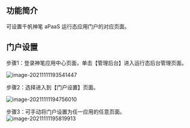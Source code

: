 ## 功能简介

可设置千帆神笔 aPaaS 运行态应用门户的对应页面。                

## **门户设置**

步骤1：登录神笔应用中心页面，单击【管理后台】进入运行态后台管理页面。

![image-20211111193541447](https://qcloudimg.tencent-cloud.cn/raw/66c9f1d326a52bbbccaf21e746a07e4c.png)      

  步骤2：选择进入到【门户设置】页面。

![image-20211111194756010](https://qcloudimg.tencent-cloud.cn/raw/b49c5952afcf1ab78a166ff7ece3b176.png)

步骤3：可手动将门户设置为任一应用的任意页面。
![image-20211111195819913](https://qcloudimg.tencent-cloud.cn/raw/fc354f8745cdf656fb83b00ffded8e74.png)
        

